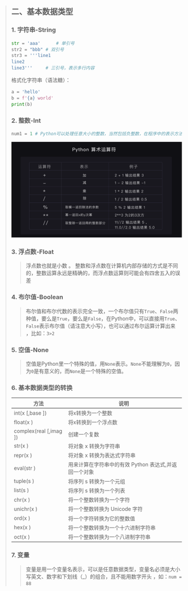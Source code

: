 >  ## 二、基本数据类型
>
>  ### 1. 字符串-String
>
>  ~~~python
>  str = 'aaa'		# 单引号
>  str2 = "bbb"	# 双引号
>  str3 = '''line1
>  line2
>  line3'''		# 三引号，表示多行内容
>  ~~~
>
>  格式化字符串（语法糖）：
>
>  ~~~python
>  a = 'hello'
>  b = f'{a} world'
>  print(b)
>  ~~~
>
>  
>
>  ### 2. 整数-Int
>
>  ~~~python
>  num1 = 1	# Python可以处理任意大小的整数，当然包括负整数，在程序中的表示方法和数学上的写法一模一样
>  ~~~
>
>  <img src="../../images/img-int01.png" style="zoom:100%;" />
>
>  
>
>  ### 3. 浮点数-Float
>
>  >  浮点数也就是小数 。 整数和浮点数在计算机内部存储的方式是不同的，整数运算永远是精确的，而浮点数运算则可能会有四舍五入的误差 
>
>  
>
>  ### 4. 布尔值-Boolean
>
>  >  布尔值和布尔代数的表示完全一致，一个布尔值只有`True`、`False`两种值，要么是`True`，要么是`False`，在Python中，可以直接用`True`、`False`表示布尔值（请注意大小写），也可以通过布尔运算计算出来 ，比如：`3>2`
>
>  
>
>  ### 5. 空值-None
>
>  > 空值是Python里一个特殊的值，用`None`表示。`None`不能理解为`0`，因为`0`是有意义的，而`None`是一个特殊的空值。
>
>  
>
>  ### 6. 基本数据类型的转换
>
>  | 方法                   | 说明                                                  |
>  | ---------------------- | ----------------------------------------------------- |
>  | int(x [,base ])        | 将x转换为一个整数                                     |
>  | float(x )              | 将x转换到一个浮点数                                   |
>  | complex(real [,imag ]) | 创建一个复数                                          |
>  | str(x )                | 将对象 x 转换为字符串                                 |
>  | repr(x )               | 将对象 x 转换为表达式字符串                           |
>  | eval(str )             | 用来计算在字符串中的有效 Python 表达式,并返回一个对象 |
>  | tuple(s )              | 将序列 s 转换为一个元组                               |
>  | list(s )               | 将序列 s 转换为一个列表                               |
>  | chr(x )                | 将一个整数转换为一个字符                              |
>  | unichr(x )             | 将一个整数转换为 Unicode 字符                         |
>  | ord(x )                | 将一个字符转换为它的整数值                            |
>  | hex(x )                | 将一个整数转换为一个十六进制字符串                    |
>  | oct(x )                | 将一个整数转换为一个八进制字符串                      |
>
>  
>
>  ### 7. 变量
>
>  >  变量是用一个变量名表示，可以是任意数据类型，变量名必须是大小写英文、数字和下划线（_）的组合，且不能用数字开头 ，如：`num = 88`